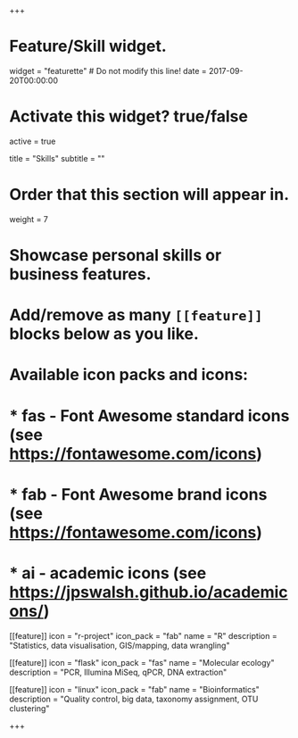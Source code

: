 +++
# Feature/Skill widget.
widget = "featurette"  # Do not modify this line!
date = 2017-09-20T00:00:00

# Activate this widget? true/false
active = true

title = "Skills"
subtitle = ""

# Order that this section will appear in.
weight = 7

# Showcase personal skills or business features.
# 
# Add/remove as many `[[feature]]` blocks below as you like.
# 
# Available icon packs and icons:
# * fas - Font Awesome standard icons (see https://fontawesome.com/icons)
# * fab - Font Awesome brand icons (see https://fontawesome.com/icons)
# * ai - academic icons (see https://jpswalsh.github.io/academicons/)

[[feature]]
  icon = "r-project"
  icon_pack = "fab"
  name = "R"
  description = "Statistics, data visualisation, GIS/mapping, data wrangling"
  
[[feature]]
  icon = "flask"
  icon_pack = "fas"
  name = "Molecular ecology"
  description = "PCR, Illumina MiSeq, qPCR, DNA extraction"  
  
[[feature]]
  icon = "linux"
  icon_pack = "fab"
  name = "Bioinformatics"
  description = "Quality control, big data, taxonomy assignment, OTU clustering"

+++
